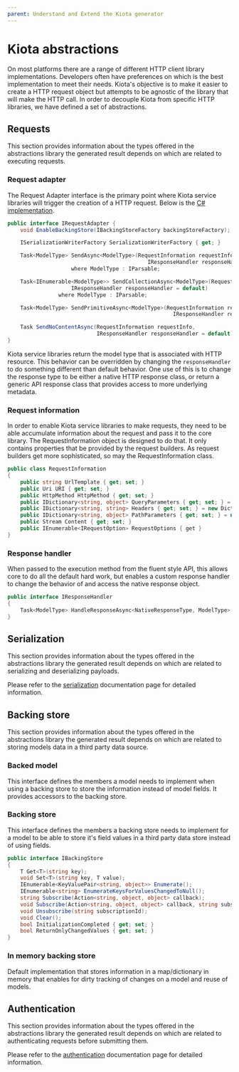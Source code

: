 ```yaml
---
parent: Understand and Extend the Kiota generator
---
```


# Kiota abstractions

On most platforms there are a range of different HTTP client library implementations. Developers often have preferences on which is the best implementation to meet their needs. Kiota's objective is to make it easier to create a HTTP request object but attempts to be agnostic of the library that will make the HTTP call. In order to decouple Kiota from specific HTTP libraries, we have defined a set of abstractions.

## Requests

This section provides information about the types offered in the abstractions library the generated result depends on which are related to executing requests.

### Request adapter

The Request Adapter interface is the primary point where Kiota service libraries will trigger the creation of a HTTP request.  Below is the [C# implementation](https://github.com/microsoft/kiota/blob/main/abstractions/dotnet/src/IRequestAdapter.cs).

```csharp
public interface IRequestAdapter {
    void EnableBackingStore(IBackingStoreFactory backingStoreFactory);

    ISerializationWriterFactory SerializationWriterFactory { get; }

    Task<ModelType> SendAsync<ModelType>(RequestInformation requestInfo,
                                            IResponseHandler responseHandler = default)
                    where ModelType : IParsable;

    Task<IEnumerable<ModelType>> SendCollectionAsync<ModelType>(RequestInformation requestInfo,
                    IResponseHandler responseHandler = default)
                where ModelType : IParsable;

    Task<ModelType> SendPrimitiveAsync<ModelType>(RequestInformation requestInfo,
                                                    IResponseHandler responseHandler = default);

    Task SendNoContentAsync(RequestInformation requestInfo,
                            IResponseHandler responseHandler = default);
}
```

Kiota service libraries return the model type that is associated with HTTP resource. This behavior can be overridden by changing the `responseHandler` to do something different than default behavior.  One use of this is to change the response type to be either a native HTTP response class, or return a generic API response class that provides access to more underlying metadata.

### Request information

In order to enable Kiota service libraries to make requests, they need to be able accumulate information about the request and pass it to the core library. The RequestInformation object is designed to do that. It only contains properties that be provided by the request builders. As request builders get more sophisticated, so may the RequestInformation class.

```csharp
public class RequestInformation
{
    public string UrlTemplate { get; set; }
    public Uri URI { get; set; }
    public HttpMethod HttpMethod { get; set; }
    public IDictionary<string, object> QueryParameters { get; set; } = new Dictionary<string, object>(StringComparer.OrdinalIgnoreCase);
    public IDictionary<string, string> Headers { get; set; } = new Dictionary<string, string>(StringComparer.OrdinalIgnoreCase);
    public IDictionary<string, object> PathParameters { get; set; } = new Dictionary<string, object>(StringComparer.OrdinalIgnoreCase);
    public Stream Content { get; set; }
    public IEnumerable<IRequestOption> RequestOptions { get }
}
```

### Response handler

When passed to the execution method from the fluent style API, this allows core to do all the default hard work, but enables a custom response handler to change the behavior of and access the native response object.

```csharp
public interface IResponseHandler
{
    Task<ModelType> HandleResponseAsync<NativeResponseType, ModelType>(NativeResponseType response);
}
```

## Serialization

This section provides information about the types offered in the abstractions library the generated result depends on which are related to serializing and deserializing payloads.

Please refer to the [serialization](./serialization.md) documentation page for detailed information.

## Backing store

This section provides information about the types offered in the abstractions library the generated result depends on which are related to storing models data in a third party data source.

### Backed model

This interface defines the members a model needs to implement when using a backing store to store the information instead of model fields. It provides accessors to the backing store.

### Backing store

This interface defines the members a backing store needs to implement for a model to be able to store it's field values in a third party data store instead of using fields.

```csharp
public interface IBackingStore
{
    T Get<T>(string key);
    void Set<T>(string key, T value);
    IEnumerable<KeyValuePair<string, object>> Enumerate();
    IEnumerable<string> EnumerateKeysForValuesChangedToNull();
    string Subscribe(Action<string, object, object> callback);
    void Subscribe(Action<string, object, object> callback, string subscriptionId);
    void Unsubscribe(string subscriptionId);
    void Clear();
    bool InitializationCompleted { get; set; }
    bool ReturnOnlyChangedValues { get; set; }
}
```

### In memory backing store

Default implementation that stores information in a map/dictionary in memory that enables for dirty tracking of changes on a model and reuse of models.

## Authentication

This section provides information about the types offered in the abstractions library the generated result depends on which are related to authenticating requests before submitting them.

Please refer to the [authentication](./authentication.md) documentation page for detailed information.
